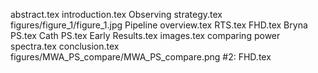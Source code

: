 abstract.tex
introduction.tex
Observing strategy.tex
figures/figure_1/figure_1.jpg
Pipeline overview.tex
RTS.tex
FHD.tex
Bryna PS.tex
Cath PS.tex
Early Results.tex
images.tex
comparing power spectra.tex
conclusion.tex
figures/MWA_PS_compare/MWA_PS_compare.png
#2: FHD.tex

